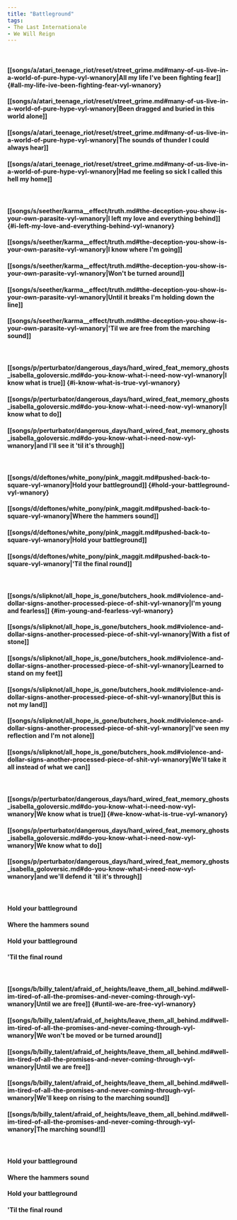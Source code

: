 ```yaml
---
title: "Battleground"
tags:
- The Last Internationale
- We Will Reign
---
```

&nbsp;
#### [[songs/a/atari_teenage_riot/reset/street_grime.md#many-of-us-live-in-a-world-of-pure-hype-vyl-wnanory|All my life I've been fighting fear]] {#all-my-life-ive-been-fighting-fear-vyl-wnanory}
#### [[songs/a/atari_teenage_riot/reset/street_grime.md#many-of-us-live-in-a-world-of-pure-hype-vyl-wnanory|Been dragged and buried in this world alone]]
#### [[songs/a/atari_teenage_riot/reset/street_grime.md#many-of-us-live-in-a-world-of-pure-hype-vyl-wnanory|The sounds of thunder I could always hear]]
#### [[songs/a/atari_teenage_riot/reset/street_grime.md#many-of-us-live-in-a-world-of-pure-hype-vyl-wnanory|Had me feeling so sick I called this hell my home]]
&nbsp;
#### [[songs/s/seether/karma__effect/truth.md#the-deception-you-show-is-your-own-parasite-vyl-wnanory|I left my love and everything behind]] {#i-left-my-love-and-everything-behind-vyl-wnanory}
#### [[songs/s/seether/karma__effect/truth.md#the-deception-you-show-is-your-own-parasite-vyl-wnanory|I know where I'm going]]
#### [[songs/s/seether/karma__effect/truth.md#the-deception-you-show-is-your-own-parasite-vyl-wnanory|Won't be turned around]]
#### [[songs/s/seether/karma__effect/truth.md#the-deception-you-show-is-your-own-parasite-vyl-wnanory|Until it breaks I'm holding down the line]]
#### [[songs/s/seether/karma__effect/truth.md#the-deception-you-show-is-your-own-parasite-vyl-wnanory|'Til we are free from the marching sound]]
&nbsp;
#### [[songs/p/perturbator/dangerous_days/hard_wired_feat_memory_ghosts_isabella_goloversic.md#do-you-know-what-i-need-now-vyl-wnanory|I know what is true]] {#i-know-what-is-true-vyl-wnanory}
#### [[songs/p/perturbator/dangerous_days/hard_wired_feat_memory_ghosts_isabella_goloversic.md#do-you-know-what-i-need-now-vyl-wnanory|I know what to do]]
#### [[songs/p/perturbator/dangerous_days/hard_wired_feat_memory_ghosts_isabella_goloversic.md#do-you-know-what-i-need-now-vyl-wnanory|and I'll see it 'til it's through]]
&nbsp;
#### [[songs/d/deftones/white_pony/pink_maggit.md#pushed-back-to-square-vyl-wnanory|Hold your battleground]] {#hold-your-battleground-vyl-wnanory}
#### [[songs/d/deftones/white_pony/pink_maggit.md#pushed-back-to-square-vyl-wnanory|Where the hammers sound]]
#### [[songs/d/deftones/white_pony/pink_maggit.md#pushed-back-to-square-vyl-wnanory|Hold your battleground]]
#### [[songs/d/deftones/white_pony/pink_maggit.md#pushed-back-to-square-vyl-wnanory|'Til the final round]]
&nbsp;
#### [[songs/s/slipknot/all_hope_is_gone/butchers_hook.md#violence-and-dollar-signs-another-processed-piece-of-shit-vyl-wnanory|I'm young and fearless]] {#im-young-and-fearless-vyl-wnanory}
#### [[songs/s/slipknot/all_hope_is_gone/butchers_hook.md#violence-and-dollar-signs-another-processed-piece-of-shit-vyl-wnanory|With a fist of stone]]
#### [[songs/s/slipknot/all_hope_is_gone/butchers_hook.md#violence-and-dollar-signs-another-processed-piece-of-shit-vyl-wnanory|Learned to stand on my feet]]
#### [[songs/s/slipknot/all_hope_is_gone/butchers_hook.md#violence-and-dollar-signs-another-processed-piece-of-shit-vyl-wnanory|But this is not my land]]
#### [[songs/s/slipknot/all_hope_is_gone/butchers_hook.md#violence-and-dollar-signs-another-processed-piece-of-shit-vyl-wnanory|I've seen my reflection and I'm not alone]]
#### [[songs/s/slipknot/all_hope_is_gone/butchers_hook.md#violence-and-dollar-signs-another-processed-piece-of-shit-vyl-wnanory|We'll take it all instead of what we can]]
&nbsp;
#### [[songs/p/perturbator/dangerous_days/hard_wired_feat_memory_ghosts_isabella_goloversic.md#do-you-know-what-i-need-now-vyl-wnanory|We know what is true]] {#we-know-what-is-true-vyl-wnanory}
#### [[songs/p/perturbator/dangerous_days/hard_wired_feat_memory_ghosts_isabella_goloversic.md#do-you-know-what-i-need-now-vyl-wnanory|We know what to do]]
#### [[songs/p/perturbator/dangerous_days/hard_wired_feat_memory_ghosts_isabella_goloversic.md#do-you-know-what-i-need-now-vyl-wnanory|and we'll defend it 'til it's through]]
&nbsp;
#### Hold your battleground
#### Where the hammers sound
#### Hold your battleground
#### 'Til the final round
&nbsp;
#### [[songs/b/billy_talent/afraid_of_heights/leave_them_all_behind.md#well-im-tired-of-all-the-promises-and-never-coming-through-vyl-wnanory|Until we are free]] {#until-we-are-free-vyl-wnanory}
#### [[songs/b/billy_talent/afraid_of_heights/leave_them_all_behind.md#well-im-tired-of-all-the-promises-and-never-coming-through-vyl-wnanory|We won't be moved or be turned around]]
#### [[songs/b/billy_talent/afraid_of_heights/leave_them_all_behind.md#well-im-tired-of-all-the-promises-and-never-coming-through-vyl-wnanory|Until we are free]]
#### [[songs/b/billy_talent/afraid_of_heights/leave_them_all_behind.md#well-im-tired-of-all-the-promises-and-never-coming-through-vyl-wnanory|We'll keep on rising to the marching sound]]
#### [[songs/b/billy_talent/afraid_of_heights/leave_them_all_behind.md#well-im-tired-of-all-the-promises-and-never-coming-through-vyl-wnanory|The marching sound!]]
&nbsp;
#### Hold your battleground
#### Where the hammers sound
#### Hold your battleground
#### 'Til the final round
